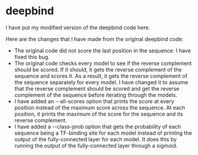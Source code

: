 # deepbind
I have put my modified version of the deepbind code here.

Here are the changes that I have made from the original deepbind code:
* The original code did not score the last position in the sequence.  I have fixed this bug.
* The original code checks every model to see if the reverse complement should be scored.  If it should, it gets the reverse complement of the sequence and scores it.  As a result, it gets the reverse complement of the sequence separately for every model.  I have changed it to assume that the reverse complement should be scored and get the reverse complement of the sequence before iterating through the models.
* I have added an --all-scores option that prints the score at every position instead of the maximum score across the sequence.  At each position, it prints the maximum of the score for the sequence and its reverse complement.
* I have added a --class-prob option that gets the probability of each sequence being a TF-binding site for each model instead of printing the output of the fully-connected layer for each model.  It does this by running the output of the fully-connected layer through a sigmoid.
